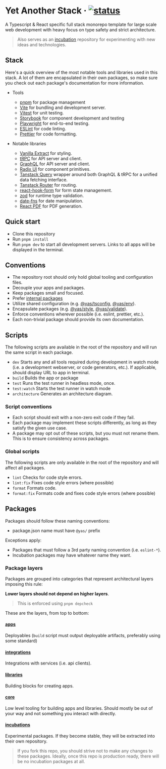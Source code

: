 # Yet Another Stack &middot; [![status](https://github.com/kasper573/yas/actions/workflows/build_test_release.yml/badge.svg)](https://github.com/kasper573/yas/actions)

A Typescript & React specific full stack monorepo template for large scale web development with heavy focus on type safety and strict architecture.

> Also serves as an [incubation](#incubations) repository for experimenting with new ideas and technologies.

## Stack

Here's a quick overview of the most notable tools and libraries used in this stack. A lot of them are encapsulated in their own packages, so make sure you check out each package's documentation for more information.

- Tools

  - [pnpm](https://pnpm.io/) for package management
  - [Vite](https://vitejs.dev/) for bundling and development server.
  - [Vitest](https://vitest.dev/) for unit testing.
  - [Storybook](https://storybook.js.org/) for component development and testing
  - [Playwright](https://playwright.dev/) for end-to-end testing.
  - [ESLint](https://eslint.org/) for code linting.
  - [Prettier](https://prettier.io/) for code formatting.

- Notable libraries

  - [Vanilla Extract](https://vanilla-extract.style/) for styling.
  - [tRPC](https://trpc.io/) for API server and client.
  - [GraphQL](https://graphql.org/) for API server and client.
  - [Radix UI](https://www.radix-ui.com/) for component primitives.
  - [Tanstack Query](https://tanstack.com/query) wrapper around both GraphQL & tRPC for a unified data fetching interface.
  - [Tanstack Router](https://tanstack.com/router) for routing.
  - [react-hook-form](https://react-hook-form.com/) for form state management.
  - [zod](https://github.com/colinhacks/zod) for runtime type validation.
  - [date-fns](https://date-fns.org/) for date manipulation.
  - [React PDF](https://react-pdf.org/) for PDF generation.

## Quick start

- Clone this repository
- Run `pnpm install`
- Run `pnpm dev` to start all development servers. Links to all apps will be displayed in the terminal.

## Conventions

- The repository root should only hold global tooling and configuration files.
- Decouple your apps and packages.
- Keep packages small and focused.
- Prefer [internal packages](https://turbo.build/repo/docs/handbook/sharing-code/internal-packages)
- Utilize shared configuration (e.g. [@yas/tsconfig](core/tsconfig), [@yas/env](core/env)).
- Encapsulate packages (e.g. [@yas/style](libraries/style), [@yas/validate](libraries/validate)).
- Enforce conventions wherever possible (i.e. eslint, prettier, etc.).
- Each non-trivial package should provide its own documentation.

## Scripts

The following scripts are available in the root of the repository and will run the same script in each package.

- `dev` Starts any and all tools required during development in watch mode (i.e. a development webserver, or code generators, etc.). If applicable, should display URL to app in terminal.
- `build` Builds the app or package
- `test` Runs the test runner in headless mode, once.
- `test:watch` Starts the test runner in watch mode
- `architecture` Generates an architecture diagram.

### Script conventions

- Each script should exit with a non-zero exit code if they fail.
- Each package may implement these scripts differently, as long as they satisfy the given use case.
- A package may opt out of these scripts, but you must not rename them. This is to ensure consistency across packages.

### Global scripts

The following scripts are only available in the root of the repository and will affect all packages.

- `lint` Checks for code style errors.
- `lint:fix` Fixes code style errors (where possible)
- `format` Formats code.
- `format:fix` Formats code and fixes code style errors (where possible)

## Packages

Packages should follow these naming conventions:

- package.json name must have `@yas/` prefix

Exceptions apply:

- Packages that must follow a 3rd party naming convention (i.e. `eslint-*`).
- Incubation packages may have whatever name they want.

### Package layers

Packages are grouped into categories that represent architectural layers imposing this rule:

**Lower layers should not depend on higher layers**.

> This is enforced using `pnpm depcheck`

These are the layers, from top to bottom:

#### [apps](apps)

Deployables (`build` script must output deployable artifacts, preferably using some standard)

#### [integrations](libraries)

Integrations with services (i.e. api clients).

#### [libraries](libraries)

Building blocks for creating apps.

#### [core](core)

Low level tooling for building apps and libraries. Should mostly be out of your way and not something you interact with directly.

#### [incubations](incubations)

Experimental packages. If they become stable, they will be extracted into their own repository.

> If you fork this repo, you should strive not to make any changes to these packages. Ideally, once this repo is production ready, there will be no incubation packages at all.
